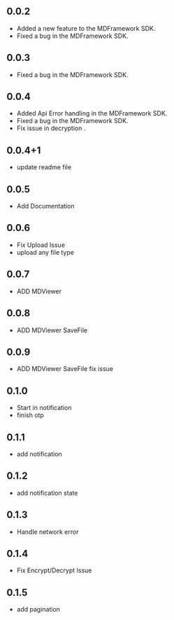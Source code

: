 ## 0.0.2
- Added a new feature to the MDFramework SDK.
- Fixed a bug in the MDFramework SDK.

## 0.0.3
- Fixed a bug in the MDFramework SDK.

## 0.0.4
- Added Api Error handling in the MDFramework SDK.
- Fixed a bug in the MDFramework SDK.
- Fix issue in decryption .

## 0.0.4+1
- update readme file

## 0.0.5
- Add Documentation

## 0.0.6
- Fix Upload Issue
- upload any file type

## 0.0.7
- ADD MDViewer

## 0.0.8
- ADD MDViewer SaveFile

## 0.0.9
- ADD MDViewer SaveFile fix issue

## 0.1.0
- Start in notification
- finish otp

## 0.1.1
- add notification

## 0.1.2
- add notification state

## 0.1.3
- Handle network error

## 0.1.4
- Fix  Encrypt/Decrypt Issue

## 0.1.5
- add pagination




